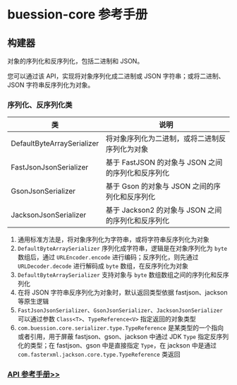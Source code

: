 # buession-core 参考手册


## 构建器


对象的序列化和反序列化，包括二进制和 JSON。

您可以通过该 API，实现将对象序列化成二进制或 JSON 字符串；或将二进制、JSON 字符串反序列化为对象。


### 序列化、反序列化类


|  类   | 说明  |
|  ----  | ----  |
| DefaultByteArraySerializer  | 将对象序列化为二进制，或将二进制反序列化为对象 |
| FastJsonJsonSerializer  | 基于 FastJSON 的对象与 JSON 之间的序列化和反序列化 |
| GsonJsonSerializer  | 基于 Gson 的对象与 JSON 之间的序列化和反序列化 |
| JacksonJsonSerializer  | 基于 Jackson2 的对象与 JSON 之间的序列化和反序列化 |


1. 通用标准方法是，将对象序列化为字符串，或将字符串反序列化为对象
2. `DefaultByteArraySerializer` 序列化成字符串，逻辑是在对象序列化为 `byte` 数组后，通过 `URLEncoder.encode` 进行编码；反序列化，则先通过 `URLDecoder.decode` 进行解码成 `byte` 数组，在反序列化为对象
3. `DefaultByteArraySerializer` 支持对象与 `byte` 数组数组之间的序列化和反序列化
4. 在将 JSON 字符串反序列化为对象时，默认返回类型依据 fastjson、jackson 等原生逻辑
5. `FastJsonJsonSerializer`、`GsonJsonSerializer`、`JacksonJsonSerializer` 可以通过参数 `Class<T>`、`TypeReference<V>` 指定返回的对象类型
6. `com.buession.core.serializer.type.TypeReference` 是某类型的一个指向或者引用，用于屏蔽 fastjson、gson、jackson 中通过 JDK `Type` 指定反序列化的类型；在 fastjson、gson 中是直接指定 `Type`，在 jackson 中是通过 `com.fasterxml.jackson.core.type.TypeReference` 类返回


### [API 参考手册>>](https://javadoc.io/static/com.buession/buession-core/2.1.0/com/buession/core/serializer/package-summary.html)